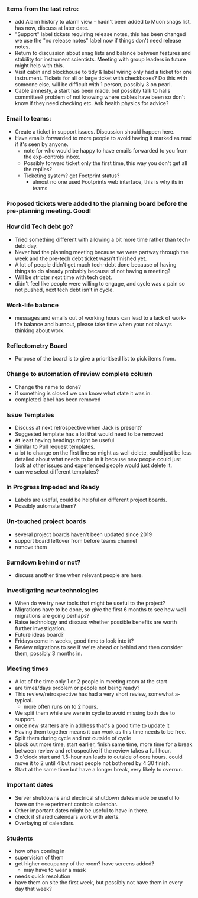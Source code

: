 ### Items from the last retro:
* add Alarm history to alarm view - hadn't been added to Muon snags list, has now, discuss at later date.
* "Support" label tickets requiring release notes, this has been changed we use the "no release notes" label now if things don't need release notes.
* Return to discussion about snag lists and balance between features and stability for instrument scientists. Meeting with group leaders in future might help with this.
* Visit cabin and blockhouse to tidy & label wiring only had a ticket for one instrument. Tickets for all or large ticket with checkboxes? Do this with someone else, will be difficult with 1 person, possibly 3 on pearl.
* Cable amnesty, a start has been made, but possibly talk to halls committee? problem of not knowing where cables have been so don't know if they need checking etc. Ask health physics for advice?
	
### Email to teams:
* Create a ticket in support issues. Discussion should happen here.
* Have emails forwarded to more people to avoid having it marked as read if it's seen by anyone.
	* note for who would be happy to have emails forwarded to you from the exp-controls inbox.
	* Possibly forward ticket only the first time, this way you don't get all the replies?
	* Ticketing system? get Footprint status?
		* almost no one used Footprints web interface, this is why its in teams
		
### Proposed tickets were added to the planning board before the pre-planning meeting. Good!
	
### How did Tech debt go?
* Tried something different with allowing a bit more time rather than tech-debt day.
* Never had the planning meeting because we were partway through the week and the pre-tech debt ticket wasn't finished yet. 
* A lot of people didn't get much tech-debt done because of having things to do already probably because of not having a meeting?
* Will be stricter next time with tech debt.
* didn't feel like people were willing to engage, and cycle was a pain so not pushed, next tech debt isn't in cycle.
		
### Work-life balance
* messages and emails out of working hours can lead to a lack of work-life balance and burnout, please take time when your not always thinking about work.
		
### Reflectometry Board
* Purpose of the board is to give a prioritised list to pick items from.
		
### Change to automation of review complete column
* Change the name to done?
* if something is closed we can know what state it was in.
* completed label has been removed

### Issue Templates
* Discuss at next retrospective when Jack is present?
* Suggested template has a lot that would need to be removed
* At least having headings might be useful
* Similar to Pull request templates.
* a lot to change on the first line so might as well delete, could just be less detailed about what needs to be in it because new people could just look at other issues and experienced people would just delete it.
* can we select different templates?
	
### In Progress Impeded and Ready
* Labels are useful, could be helpful on different project boards.
* Possibly automate them?
	
### Un-touched project boards
* several project boards haven't been updated since 2019
* support board leftover from before teams channel
* remove them
		
### Burndown behind or not?
* discuss another time when relevant people are here.
		
### Investigating new technologies
* When do we try new tools that might be useful to the project?
* Migrations have to be done, so give the first 6 months to see how well migrations are going perhaps?
* Raise technology and discuss whether possible benefits are worth further investigation.
* Future ideas board?
* Fridays come in weeks, good time to look into it?
* Review migrations to see if we're ahead or behind and then consider them, possibly 3 months in.
	
### Meeting times
* A lot of the time only 1 or 2 people in meeting room at the start 
* are times/days problem or people not being ready?
* This review/retrospective has had a very short review, somewhat a-typical.
	* more often runs on to 2 hours.
* We split them while we were in cycle to avoid missing both due to support.
* once new starters are in address that's a good time to update it
* Having them together means it can work as this time needs to be free.
* Split them during cycle and not outside of cycle
* block out more time, start earlier, finish same time, more time for a break between review and retrospective if the review takes a full hour.
* 3 o'clock start and 1.5-hour run leads to outside of core hours. could move it to 2 until 4 but most people not bothered by 4:30 finish.
* Start at the same time but have a longer break, very likely to overrun.
		
### Important dates
* Server shutdowns and electrical shutdown dates made be useful to have on the experiment controls calendar.
* Other important dates might be useful to have in there.
* check if shared calendars work with alerts.
* Overlaying of calendars. 
		
### Students
* how often coming in
* supervision of them
* get higher occupancy of the room? have screens added?
	* may have to wear a mask
* needs quick resolution
* have them on site the first week, but possibly not have them in every day that week?
		